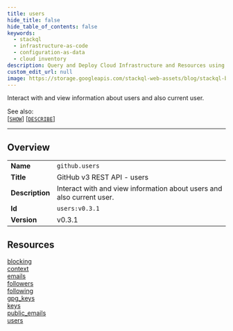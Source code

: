 ```yaml
---
title: users
hide_title: false
hide_table_of_contents: false
keywords:
  - stackql
  - infrastructure-as-code
  - configuration-as-data
  - cloud inventory
description: Query and Deploy Cloud Infrastructure and Resources using SQL
custom_edit_url: null
image: https://storage.googleapis.com/stackql-web-assets/blog/stackql-blog-post-featured-image.png
---
```

Interact with and view information about users and also current user.  
    
See also:   
[[` SHOW `]](/docs/language-spec/show) [[` DESCRIBE `]](/docs/language-spec/describe)  
* * * 
## Overview
<table><tbody>
<tr><td><b>Name</b></td><td><code>github.users</code></td></tr>
<tr><td><b>Title</b></td><td>GitHub v3 REST API - users</td></tr>
<tr><td><b>Description</b></td><td>Interact with and view information about users and also current user.</td></tr>
<tr><td><b>Id</b></td><td><code>users:v0.3.1</code></td></tr>
<tr><td><b>Version</b></td><td>v0.3.1</td></tr>
</tbody></table>

## Resources
<div class="row">
<div class="providerDocColumn">
<a href="/docs/providers/github/users/blocking">blocking</a><br />
<a href="/docs/providers/github/users/context">context</a><br />
<a href="/docs/providers/github/users/emails">emails</a><br />
<a href="/docs/providers/github/users/followers">followers</a><br />
<a href="/docs/providers/github/users/following">following</a><br />
</div>
<div class="providerDocColumn">
<a href="/docs/providers/github/users/gpg_keys">gpg_keys</a><br />
<a href="/docs/providers/github/users/keys">keys</a><br />
<a href="/docs/providers/github/users/public_emails">public_emails</a><br />
<a href="/docs/providers/github/users/users">users</a><br />
</div>
</div>
